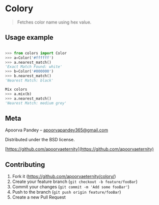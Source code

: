 # Colory
> Fetches color name using hex value.


## Usage example


```python

>>> from colors import Color
>>> a=Color('#ffffff')
>>> a.nearest_match()
'Exact Match Found: white'
>>> b=Color('#000000')
>>> b.nearest_match()
'Nearest Match: black'

Mix colors
>>> a.mix(b)
>>> a.nearest_match()
'Nearest Match: medium grey'

```



## Meta

Apoorva Pandey – apoorvapandey365@gmail.com

Distributed under the BSD license.

[https://github.com/apoorvaeternity](https://github.com/apoorvaeternity)

## Contributing

1. Fork it (<https://github.com/apoorvaeternity/colory/>)
2. Create your feature branch (`git checkout -b feature/fooBar`)
3. Commit your changes (`git commit -m 'Add some fooBar'`)
4. Push to the branch (`git push origin feature/fooBar`)
5. Create a new Pull Request

